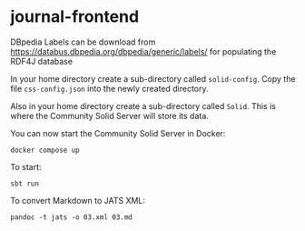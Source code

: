 # journal-frontend

DBpedia Labels can be download from https://databus.dbpedia.org/dbpedia/generic/labels/ for populating the RDF4J
database

In your home directory create a sub-directory called `solid-config`. Copy the file `css-config.json` into the newly created directory.

Also in your home directory create a sub-directory called `Solid`. This is where the Community Solid Server will store its data.

You can now start the Community Solid Server in Docker:

```commandline
docker compose up
```

To start:
```commandLine
sbt run
```
To convert Markdown to JATS XML:
```commandLine
pandoc -t jats -o 03.xml 03.md
```
